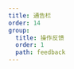 ```yaml
---
title: 通告栏
order: 14
group:
  title: 操作反馈
  order: 1
  path: feedback
---
```


<code src="../demo/NoticeBar.jsx"></code>
<API src="../src/NoticeBar.tsx"></API>
